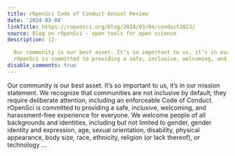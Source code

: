 ```yaml
---
title: rOpenSci Code of Conduct Annual Review
date: '2024-03-04'
linkTitle: https://ropensci.org/blog/2024/03/04/conduct2023/
source: Blog on rOpenSci - open tools for open science
description: |2-

  Our community is our best asset. It’s so important to us, it’s in our mission statement. We recognize that communities are not inclusive by default; they require deliberate attention, including an enforceable Code of Conduct.
  rOpenSci is committed to providing a safe, inclusive, welcoming, and harassment-free experience for everyone. We welcome people of all backgrounds and identities, including but not limited to gender, gender identity and expression, age, sexual orientation, disability, physical appearance, body size, race, ethnicity, religion (or lack thereof), or technology ...
disable_comments: true
---
```


Our community is our best asset. It’s so important to us, it’s in our mission statement. We recognize that communities are not inclusive by default; they require deliberate attention, including an enforceable Code of Conduct.
rOpenSci is committed to providing a safe, inclusive, welcoming, and harassment-free experience for everyone. We welcome people of all backgrounds and identities, including but not limited to gender, gender identity and expression, age, sexual orientation, disability, physical appearance, body size, race, ethnicity, religion (or lack thereof), or technology ...